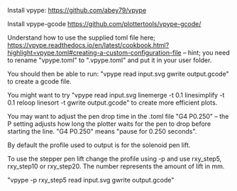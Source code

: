 Install vpype:
https://github.com/abey79/vpype

Install vpype-gcode
https://github.com/plottertools/vpype-gcode/

Understand how to use the supplied toml file here; https://vpype.readthedocs.io/en/latest/cookbook.html?highlight=vpype.toml#creating-a-custom-configuration-file – hint; you need to rename "vpype.toml" to ".vpype.toml" and put it in your user folder.

You should then be able to run: "vpype read input.svg gwrite output.gcode" to create a gcode file.

You might want to try "vpype read input.svg linemerge -t 0.1 linesimplify -t 0.1 reloop linesort -t gwrite output.gcode" to create more efficient plots.

You may want to adjust the pen drop time in the .toml file "G4 P0.250" – the P setting adjusts how long the plotter waits for the pen to drop before starting the line. "G4 P0.250" means "pause for 0.250 seconds".

By default the profile used to output is for the solenoid pen lift.

To use the stepper pen lift change the profile using -p and use rxy_step5, rxy_step10 or rxy_step20. The number represents the amount of lift in mm.

"vpype -p rxy_step5 read input.svg gwrite output.gcode"
